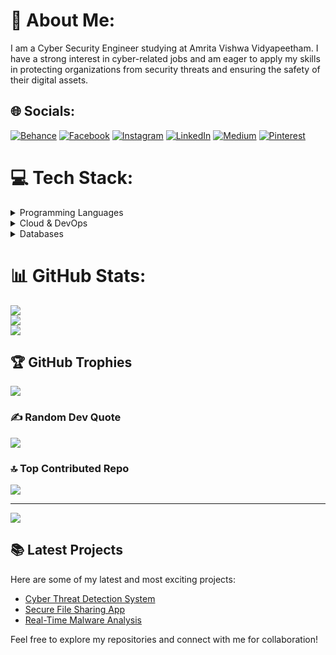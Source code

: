 # 💫 About Me:
I am a Cyber Security Engineer studying at Amrita Vishwa Vidyapeetham. I have a strong interest in cyber-related jobs and am eager to apply my skills in protecting organizations from security threats and ensuring the safety of their digital assets.

## 🌐 Socials:
[![Behance](https://img.shields.io/badge/Behance-1769ff?logo=behance&logoColor=white)](https://behance.net/https://www.behance.net/abhinaireddy) 
[![Facebook](https://img.shields.io/badge/Facebook-%231877F2.svg?logo=Facebook&logoColor=white)](https://facebook.com/https://www.facebook.com/abhinai.reddy.54/) 
[![Instagram](https://img.shields.io/badge/Instagram-%23E4405F.svg?logo=Instagram&logoColor=white)](https://instagram.com/https://www.instagram.com/cyargan/profilecard/?igsh=Nnl6cXMwcWJyZHpw) 
[![LinkedIn](https://img.shields.io/badge/LinkedIn-%230077B5.svg?logo=linkedin&logoColor=white)](https://linkedin.com/in/www.linkedin.com/in/abhinai-reddy-89b3b134) 
[![Medium](https://img.shields.io/badge/Medium-12100E?logo=medium&logoColor=white)](https://medium.com/@https://medium.com/@abhinaireddy2244) 
[![Pinterest](https://img.shields.io/badge/Pinterest-%23E60023.svg?logo=Pinterest&logoColor=white)](https://pinterest.com/https://pin.it/3WEklOmTH) 

# 💻 Tech Stack:
<details>
<summary>Programming Languages</summary>

![C](https://img.shields.io/badge/c-%2300599C.svg?style=for-the-badge&logo=c&logoColor=white) 
![C++](https://img.shields.io/badge/c++-%2300599C.svg?style=for-the-badge&logo=c%2B%2B&logoColor=white) 
![Java](https://img.shields.io/badge/java-%23ED8B00.svg?style=for-the-badge&logo=openjdk&logoColor=white) 
![JavaScript](https://img.shields.io/badge/javascript-%23323330.svg?style=for-the-badge&logo=javascript&logoColor=%23F7DF1E)
![TypeScript](https://img.shields.io/badge/typescript-%23007ACC.svg?style=for-the-badge&logo=typescript&logoColor=white) 
![Python](https://img.shields.io/badge/python-3670A0?style=for-the-badge&logo=python&logoColor=ffdd54)

</details>

<details>
<summary>Cloud & DevOps</summary>

![Google Cloud](https://img.shields.io/badge/GoogleCloud-%234285F4.svg?style=for-the-badge&logo=google-cloud&logoColor=white) 
![AWS](https://img.shields.io/badge/AWS-%23FF9900.svg?style=for-the-badge&logo=amazon-aws&logoColor=white) 
![Azure](https://img.shields.io/badge/azure-%230072C6.svg?style=for-the-badge&logo=microsoftazure&logoColor=white) 
![Cloudflare](https://img.shields.io/badge/Cloudflare-F38020?style=for-the-badge&logo=Cloudflare&logoColor=white)

</details>

<details>
<summary>Databases</summary>

![MySQL](https://img.shields.io/badge/mysql-4479A1.svg?style=for-the-badge&logo=mysql&logoColor=white) 
![MongoDB](https://img.shields.io/badge/MongoDB-%234ea94b.svg?style=for-the-badge&logo=mongodb&logoColor=white) 
![SQLite](https://img.shields.io/badge/sqlite-%2307405e.svg?style=for-the-badge&logo=sqlite&logoColor=white)

</details>

# 📊 GitHub Stats:
![](https://github-readme-stats.vercel.app/api?username=abhinai2244&theme=dark&hide_border=false&include_all_commits=true&count_private=true)<br/>
![](https://github-readme-streak-stats.herokuapp.com/?user=abhinai2244&theme=dark&hide_border=false)<br/>
![](https://github-readme-stats.vercel.app/api/top-langs/?username=abhinai2244&theme=dark&hide_border=false&include_all_commits=true&count_private=true&layout=compact)

## 🏆 GitHub Trophies
![](https://github-profile-trophy.vercel.app/?username=abhinai2244&theme=gruvbox&no-frame=false&no-bg=true&margin-w=4)

### ✍️ Random Dev Quote
![](https://quotes-github-readme.vercel.app/api?type=horizontal&theme=radical)

### 🔝 Top Contributed Repo
![](https://github-contributor-stats.vercel.app/api?username=abhinai2244&limit=5&theme=dark&combine_all_yearly_contributions=true)

---

<a href="https://visitcount.itsvg.in">
  <img src="https://visitcount.itsvg.in/api?id=abhinai2244&label=Profile%20Views&color=2&icon=1&pretty=false" />
</a>

## 📚 Latest Projects
Here are some of my latest and most exciting projects:
- [Cyber Threat Detection System](https://github.com/abhinai2244/cyber-threat-detection)  
- [Secure File Sharing App](https://github.com/abhinai2244/secure-file-sharing)  
- [Real-Time Malware Analysis](https://github.com/abhinai2244/malware-analysis)  

Feel free to explore my repositories and connect with me for collaboration!
